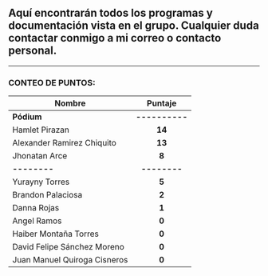 ## Aquí encontrarán todos los programas y documentación vista en el grupo. Cualquier duda contactar conmigo a mi correo o contacto personal.

---

### **CONTEO DE PUNTOS**:

| Nombre                |    Puntaje     |
| --------------------- | :------------: |
| **Pódium**            | **----------** |
| Hamlet Pirazan|     **14**|
| Alexander Ramirez Chiquito |     **13**|
| Jhonatan Arce |     **8**|
| **--------**          |  **--------**  |
| Yurayny Torres|     **5**|
| Brandon Palaciosa      |     **2**|
| Danna Rojas |     **1**|
| Angel Ramos |     **0**|
| Haiber Montaña Torres |     **0**|
| David Felipe Sánchez Moreno |     **0**|
| Juan Manuel Quiroga Cisneros |     **0**|


